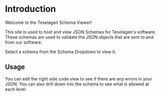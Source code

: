 # Introduction

Welcome to the Teselagen Schema Viewer!

This site is used to host and view JSON Schemas for Teselagen's software. These schemas are used to validate the JSON objects that are sent to and from our software. 

Select a schema from the Schema Dropdown to view it. 

## Usage
You can edit the right side code view to see if there are any errors in your JSON. You can also drill down into the schema to see what is allowed at each level.

